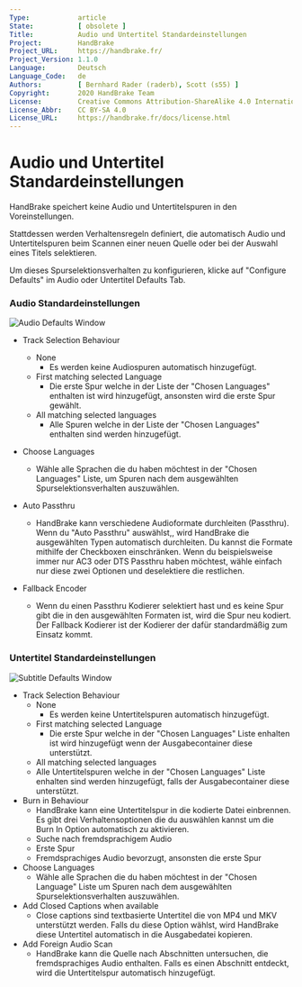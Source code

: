 ```yaml
---
Type:            article
State:           [ obsolete ]
Title:           Audio und Untertitel Standardeinstellungen
Project:         HandBrake
Project_URL:     https://handbrake.fr/
Project_Version: 1.1.0
Language:        Deutsch
Language_Code:   de
Authors:         [ Bernhard Rader (raderb), Scott (s55) ]
Copyright:       2020 HandBrake Team
License:         Creative Commons Attribution-ShareAlike 4.0 International
License_Abbr:    CC BY-SA 4.0
License_URL:     https://handbrake.fr/docs/license.html
---
```


Audio und Untertitel Standardeinstellungen
=============================

HandBrake speichert keine Audio und Untertitelspuren in den Voreinstellungen.

Stattdessen werden Verhaltensregeln definiert, die automatisch Audio und Untertitelspuren beim Scannen einer neuen Quelle oder bei der Auswahl eines Titels selektieren.

Um dieses Spurselektionsverhalten zu konfigurieren, klicke auf "Configure Defaults" im Audio oder Untertitel Defaults Tab.

### Audio Standardeinstellungen

![Audio Defaults Window](../../../en/images/windows/audio-defaults-1.0.0.png "Audio Defaults Window")

- Track Selection Behaviour
  - None
    - Es werden keine Audiospuren automatisch hinzugefügt.
  - First matching selected Language
    - Die erste Spur welche in der Liste der "Chosen Languages" enthalten ist wird hinzugefügt, ansonsten wird die erste Spur gewählt.
  - All matching selected languages
    - Alle Spuren welche in der Liste der "Chosen Languages" enthalten sind werden hinzugefügt.
- Choose Languages
  - Wähle alle Sprachen die du haben möchtest in der "Chosen Languages" Liste, um Spuren nach dem ausgewählten Spurselektionsverhalten auszuwählen.
- Auto Passthru
  - HandBrake kann verschiedene Audioformate durchleiten (Passthru). Wenn du "Auto Passthru" auswählst,, wird HandBrake die ausgewählten Typen automatisch durchleiten. Du kannst die Formate mithilfe der Checkboxen einschränken. Wenn du beispielsweise immer nur AC3 oder DTS Passthru haben möchtest, wähle einfach nur diese zwei Optionen und deselektiere die restlichen.

- Fallback Encoder
  - Wenn du einen Passthru Kodierer selektiert hast und es keine Spur gibt die in den ausgewählten Formaten ist, wird die Spur neu kodiert. Der Fallback Kodierer ist der Kodierer der dafür standardmäßig zum Einsatz kommt.

### Untertitel Standardeinstellungen

![Subtitle Defaults Window](../../../en/images/windows/subtitle-defaults-1.0.0.png "Subtitle Defaults Window")

- Track Selection Behaviour
  - None
    - Es werden keine Untertitelspuren automatisch hinzugefügt.
  - First matching selected Language
    - Die erste Spur welche in der "Chosen Languages" Liste enhalten ist wird hinzugefügt wenn der Ausgabecontainer diese unterstützt.
  - All matching selected languages
   - Alle Untertitelspuren welche in der "Chosen Languages" Liste enhalten sind werden hinzugefügt, falls der Ausgabecontainer diese unterstützt.
- Burn in Behaviour
  - HandBrake kann eine Untertitelspur in die kodierte Datei einbrennen. Es gibt drei Verhaltensoptionen die du auswählen kannst um die Burn In Option automatisch zu aktivieren.
  - Suche nach fremdsprachigem Audio
  - Erste Spur
  - Fremdsprachiges Audio bevorzugt, ansonsten die erste Spur
- Choose Languages
  - Wähle alle Sprachen die du haben möchtest in der "Chosen Language" Liste um Spuren nach dem ausgewählten Spurselektionsverhalten auszuwählen.
- Add Closed Captions when available
  - Close captions sind textbasierte Untertitel die von MP4 und MKV unterstützt werden. Falls du diese Option wählst, wird HandBrake diese Untertitel automatisch in die Ausgabedatei kopieren.
- Add Foreign Audio Scan
  - HandBrake kann die Quelle nach Abschnitten untersuchen, die fremdsprachiges Audio enthalten. Falls es einen Abschnitt entdeckt, wird die Untertitelspur automatisch hinzugefügt.
